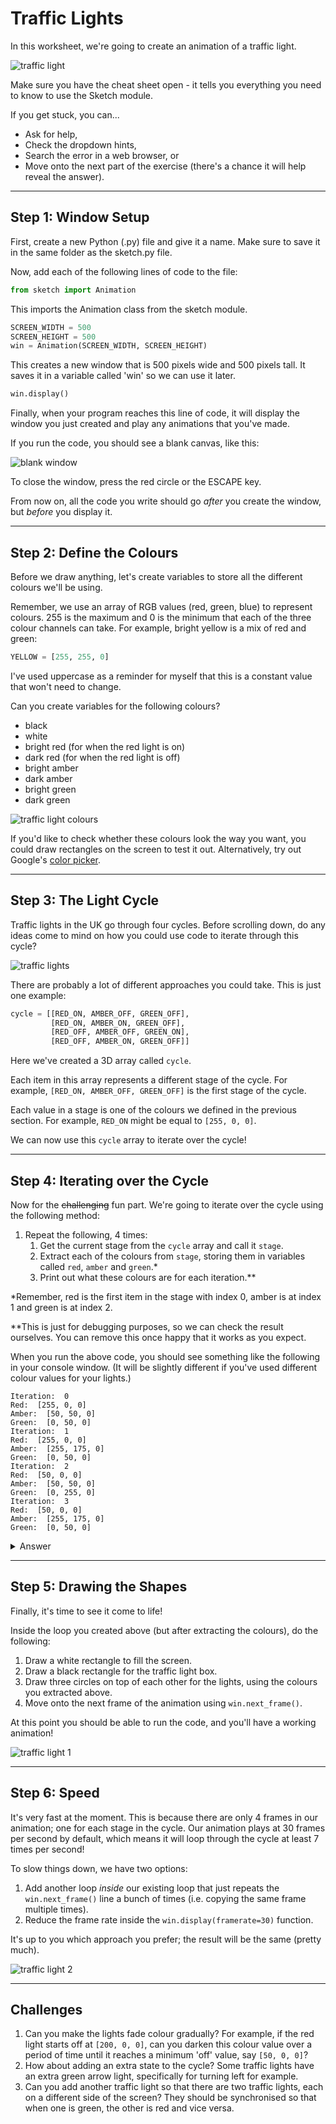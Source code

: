 # Traffic Lights

In this worksheet, we're going to create an animation of a traffic light.

![traffic light](../../.data/traffic_light_2.gif)

Make sure you have the cheat sheet open - it tells you everything you need to know to use the Sketch module.

If you get stuck, you can...
* Ask for help,
* Check the dropdown hints,
* Search the error in a web browser, or
* Move onto the next part of the exercise
  (there's a chance it will help reveal the answer).


---

## Step 1: Window Setup

First, create a new Python (.py) file and give it a name.
Make sure to save it in the same folder as the sketch.py file.

Now, add each of the following lines of code to the file:

```python
from sketch import Animation
```

This imports the Animation class from the sketch module.

```python
SCREEN_WIDTH = 500
SCREEN_HEIGHT = 500
win = Animation(SCREEN_WIDTH, SCREEN_HEIGHT)
```

This creates a new window that is 500 pixels wide and 500 pixels tall.
It saves it in a variable called 'win' so we can use it later.

```python
win.display()
```

Finally, when your program reaches this line of code, it will display the window you just created 
and play any animations that you've made. 

If you run the code, you should see a blank canvas, like this:

![blank window](../../.data/blank_window.png)

To close the window, press the red circle or the ESCAPE key.

From now on, all the code you write should go _after_ you create the window, but _before_ you display it.


---

## Step 2: Define the Colours

Before we draw anything, let's create variables to store all the different colours we'll be using.

Remember, we use an array of RGB values (red, green, blue) to represent colours.
255 is the maximum and 0 is the minimum that each of the three colour channels can take.
For example, bright yellow is a mix of red and green:

```python
YELLOW = [255, 255, 0]
```

I've used uppercase as a reminder for myself that this is a constant value that won't need to change.

Can you create variables for the following colours?

* black
* white
* bright red (for when the red light is on)
* dark red (for when the red light is off)
* bright amber
* dark amber
* bright green
* dark green

![traffic light colours](../../.data/traffic_light_colours.JPEG)

If you'd like to check whether these colours look the way you want, 
you could draw rectangles on the screen to test it out.
Alternatively, try out Google's [color picker](https://g.co/kgs/6nrJno).


---

## Step 3: The Light Cycle

Traffic lights in the UK go through four cycles.
Before scrolling down, do any ideas come to mind on how you could use code to iterate through this cycle?

![traffic lights](../../.data/traffic_light_cycle.jpg)

There are probably a lot of different approaches you could take.
This is just one example:

```python
cycle = [[RED_ON, AMBER_OFF, GREEN_OFF],
         [RED_ON, AMBER_ON, GREEN_OFF],
         [RED_OFF, AMBER_OFF, GREEN_ON],
         [RED_OFF, AMBER_ON, GREEN_OFF]]
```

Here we've created a 3D array called `cycle`.

Each item in this array represents a different stage of the cycle.
For example, `[RED_ON, AMBER_OFF, GREEN_OFF]` is the first stage of the cycle.

Each value in a stage is one of the colours we defined in the previous section.
For example, `RED_ON` might be equal to `[255, 0, 0]`.

We can now use this `cycle` array to iterate over the cycle!


---

## Step 4: Iterating over the Cycle

Now for the ~~challenging~~ fun part.
We're going to iterate over the cycle using the following method:

1. Repeat the following, 4 times:
   1. Get the current stage from the `cycle` array and call it `stage`.
   2. Extract each of the colours from `stage`, storing them in variables called `red`, `amber` and `green`.*
   3. Print out what these colours are for each iteration.**

*Remember, red is the first item in the stage with index 0, amber is at index 1 and green is at index 2.

**This is just for debugging purposes, so we can check the result ourselves.
You can remove this once happy that it works as you expect.

When you run the above code, you should see something like the following in your console window.
(It will be slightly different if you've used different colour values for your lights.)

```shell
Iteration:  0
Red:  [255, 0, 0]
Amber:  [50, 50, 0]
Green:  [0, 50, 0]
Iteration:  1
Red:  [255, 0, 0]
Amber:  [255, 175, 0]
Green:  [0, 50, 0]
Iteration:  2
Red:  [50, 0, 0]
Amber:  [50, 50, 0]
Green:  [0, 255, 0]
Iteration:  3
Red:  [50, 0, 0]
Amber:  [255, 175, 0]
Green:  [0, 50, 0]
```

<details>
  <summary>Answer</summary>

```python
for i in range(4):
    stage = cycle[i]
    red = stage[0]
    amber = stage[1]
    green = stage[2]
    print('Iteration: ', i)
    print('Red: ', red)
    print('Amber: ', amber)
    print('Green: ', green)
```
</details>


---

## Step 5: Drawing the Shapes

Finally, it's time to see it come to life!

Inside the loop you created above (but after extracting the colours), do the following:

1. Draw a white rectangle to fill the screen.
2. Draw a black rectangle for the traffic light box.
3. Draw three circles on top of each other for the lights, using the colours you extracted above.
4. Move onto the next frame of the animation using `win.next_frame()`.

At this point you should be able to run the code, and you'll have a working animation!

![traffic light 1](../../.data/traffic_light_1.gif)


---

## Step 6: Speed

It's very fast at the moment.
This is because there are only 4 frames in our animation; one for each stage in the cycle.
Our animation plays at 30 frames per second by default, which means it will loop through the cycle at least 7 times per second!

To slow things down, we have two options:
1. Add another loop *inside* our existing loop that just repeats the `win.next_frame()` line a bunch of times (i.e. copying the same frame multiple times).
2. Reduce the frame rate inside the `win.display(framerate=30)` function.

It's up to you which approach you prefer; the result will be the same (pretty much).

![traffic light 2](../../.data/traffic_light_2.gif)


---

## Challenges

1. Can you make the lights fade colour gradually? 
For example, if the red light starts off at `[200, 0, 0]`, can you darken this colour value over a period of time until it reaches a minimum 'off' value, say `[50, 0, 0]`?
2. How about adding an extra state to the cycle?
Some traffic lights have an extra green arrow light, specifically for turning left for example.
3. Can you add another traffic light so that there are two traffic lights, each on a different side of the screen?
They should be synchronised so that when one is green, the other is red and vice versa.